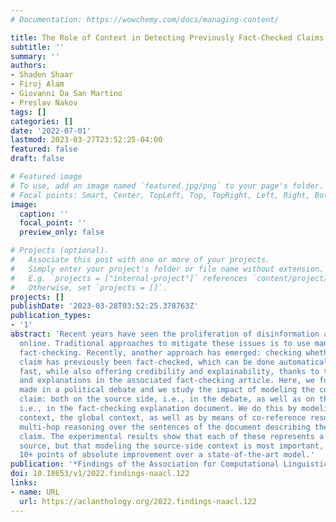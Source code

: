 ```yaml
---
# Documentation: https://wowchemy.com/docs/managing-content/

title: The Role of Context in Detecting Previously Fact-Checked Claims
subtitle: ''
summary: ''
authors:
- Shaden Shaar
- Firoj Alam
- Giovanni Da San Martino
- Preslav Nakov
tags: []
categories: []
date: '2022-07-01'
lastmod: 2023-03-27T23:52:25-04:00
featured: false
draft: false

# Featured image
# To use, add an image named `featured.jpg/png` to your page's folder.
# Focal points: Smart, Center, TopLeft, Top, TopRight, Left, Right, BottomLeft, Bottom, BottomRight.
image:
  caption: ''
  focal_point: ''
  preview_only: false

# Projects (optional).
#   Associate this post with one or more of your projects.
#   Simply enter your project's folder or file name without extension.
#   E.g. `projects = ["internal-project"]` references `content/project/deep-learning/index.md`.
#   Otherwise, set `projects = []`.
projects: []
publishDate: '2023-03-28T03:52:25.378763Z'
publication_types:
- '1'
abstract: 'Recent years have seen the proliferation of disinformation and fake news
  online. Traditional approaches to mitigate these issues is to use manual or automatic
  fact-checking. Recently, another approach has emerged: checking whether the input
  claim has previously been fact-checked, which can be done automatically, and thus
  fast, while also offering credibility and explainability, thanks to the human fact-checking
  and explanations in the associated fact-checking article. Here, we focus on claims
  made in a political debate and we study the impact of modeling the context of the
  claim: both on the source side, i.e., in the debate, as well as on the target side,
  i.e., in the fact-checking explanation document. We do this by modeling the local
  context, the global context, as well as by means of co-reference resolution, and
  multi-hop reasoning over the sentences of the document describing the fact-checked
  claim. The experimental results show that each of these represents a valuable information
  source, but that modeling the source-side context is most important, and can yield
  10+ points of absolute improvement over a state-of-the-art model.'
publication: '*Findings of the Association for Computational Linguistics: NAACL 2022*'
doi: 10.18653/v1/2022.findings-naacl.122
links:
- name: URL
  url: https://aclanthology.org/2022.findings-naacl.122
---
```

